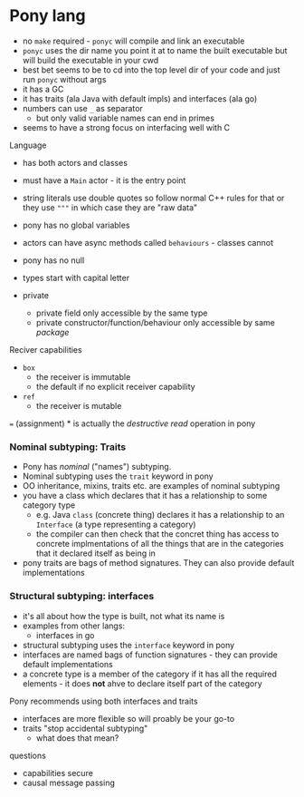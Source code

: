 # Pony lang

* no `make` required - `ponyc` will compile and link an executable
* `ponyc` uses the dir name you point it at to name the built executable but will build the executable in your cwd
* best bet seems to be to cd into the top level dir of your code and just run `ponyc` without args
* it has a GC
* it has traits (ala Java with default impls) and interfaces (ala go)
* numbers can use `_` as separator
    * but only valid variable names can end in primes
* seems to have a strong focus on interfacing well with C

Language

* has both actors and classes
* must have a `Main` actor - it is the entry point
* string literals use double quotes so follow normal C++ rules for that or they use `"""` in which case they are "raw data"
* pony has no global variables
* actors can have async methods called `behaviours` - classes cannot
* pony has no null
* types start with capital letter

* private
    * private field only accessible by the same type
    * private constructor/function/behaviour only accessible by same _package_


Reciver capabilities

* `box`
    * the receiver is immutable
    *  the default if no explicit receiver capability
* `ref`
    * the receiver is mutable

`=` (assignment)
    * is actually the _destructive read_ operation in pony


### Nominal subtyping: Traits

* Pony has _nominal_ ("names") subtyping.
* Nominal subtyping uses the `trait` keyword in pony
* OO inheritance, mixins, traits etc. are examples of nominal subtyping
* you have a class which declares that it has a relationship to some category type
    * e.g. Java `class` (concrete thing) declares it has a relationship to an `Interface` (a type representing a category)
    * the compiler can then check that the concret thing has access to concrete implmentations of all the things that are in the categories that it declared itself as being in
* pony traits are bags of method signatures. They can also provide default implementations


### Structural subtyping: interfaces

* it's all about how the type is built, not what its name is
* examples from other langs:
  * interfaces in go
* structural subtyping uses the `interface` keyword in pony
* interfaces are named bags of function signatures - they can provide default implementations
* a concrete type is a member of the category if it has all the required elements - it does **not** ahve to declare itself part of the category


Pony recommends using both interfaces and traits
* interfaces are more flexible so will proably be your go-to
* traits "stop accidental subtyping"
  * what does that mean?












questions

* capabilities secure
* causal message passing
